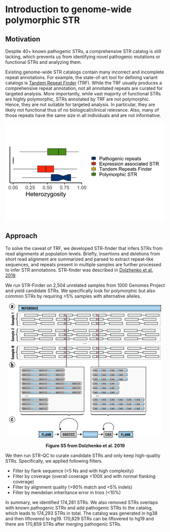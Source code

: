 # Introduction to genome-wide polymorphic STR

## Motivation

Despite 40+ known pathogenic STRs, a comprehensive STR catalog is still lacking, which prevents us from identifying novel pathogenic mutations or functional STRs and analyzing them. 

Existing genome-wide STR catalogs contain many incorrect and incomplete repeat annotations. For example, the state-of-art tool for defining variant catalogs is [Tandem Repeat Finder](https://tandem.bu.edu/trf/trf.html) (TRF). While the TRF usually produces a comprehensive repeat annotation, not all annotated repeats are curated for targeted analysis. More importantly, while vast majority of functional STRs are highly polymorphic, STRs annotated by TRF are not polymorphic. Hence, they are not suitable for targeted analysis. In particular, they are likely not functional thus of no biological/clinical relevance. Also, many of those repeats have the same size in all individuals and are not informative.

<p align="center">
  <img src="images/heterozygosity_distribution.png" width="600" />
</p>

## Approach

To solve the caveat of TRF, we developed STR-finder that infers STRs from read alignments at population levels. Briefly, insertions and deletions from short read alignment are summarized and parsed to extract repeat-like sequences, and repeats present in multiple samples are further processed to infer STR annotations. STR-finder was described in [Dolzhenko et al. 2019](https://academic.oup.com/bioinformatics/article/35/22/4754/5499079).

We run STR-Finder on 2,504 unrelated samples from 1000 Genomes Project and yield candidate STRs. We specifically look for polymorphic but also common STRs by requiring >5% samples with alternative alleles.

<p align="center">
    <img src="images/str_finder.png" width="480" />
</p>
<p align="center"><b>Figure S5 from Dolzhenko et al. 2019</b></p>

We then run STR-QC to curate candidate STRs and only keep high-quality STRs. Specifically, we applied following filters.

* Filter by flank sequence (<5 Ns and with high complexity)
* Filter by coverage (overall coverage <100X and with normal flanking coverage)
* Filter by alignment quality (>90% match and <5% indels)
* Filter by mendelian inheritance error in trios (<10%)

In summary, we identified 174,281 STRs. We also removed STRs overlaps with known pathogenic STRs and add pathogenic STRs to the catalog, which leads to 174,293 STRs in total. The catalog was generated in hg38 and then liftovered to hg19. 170,829 STRs can be liftovered to hg19 and there are 170,859 STRs after merging pathogenic STRs.





